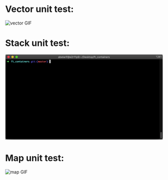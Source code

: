 # Vector unit test:
![vector GIF](https://github.com/spydersy/42Cursus-ft_containers/blob/master/gif/vector_tests.gif)

# Stack unit test:
![stack GIF](https://github.com/spydersy/42Cursus-ft_containers/blob/master/gif/stack_tests.gif)

# Map unit test:
![map GIF](https://github.com/spydersy/42Cursus-ft_containers/blob/master/gif/map_tests.gif)